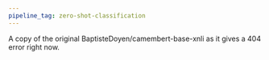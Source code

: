 ```yaml
---
pipeline_tag: zero-shot-classification
---
```

A copy of the original BaptisteDoyen/camembert-base-xnli as it gives a 404 error right now.